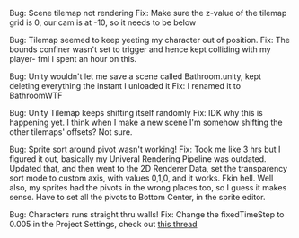 Bug: Scene tilemap not rendering
Fix: Make sure the z-value of the tilemap grid is 0, our cam is at -10, so it needs to be below

Bug: Tilemap seemed to keep yeeting my character out of position.
Fix: The bounds confiner wasn't set to trigger and hence kept colliding with my player- fml I spent an hour on this.

Bug: Unity wouldn't let me save a scene called Bathroom.unity, kept deleting everything the instant I unloaded it
Fix: I renamed it to BathroomWTF

Bug: Unity Tilemap keeps shifting itself randomly
Fix: IDK why this is happening yet. I think when I make a new scene I'm somehow shifting the other tilemaps' offsets? Not sure.

Bug: Sprite sort around pivot wasn't working! 
Fix: Took me like 3 hrs but I figured it out, basically my Univeral Rendering Pipeline was outdated. Updated that, and then went to the 2D Renderer Data, set the transparency sort mode to custom axis, with values 0,1,0, and it works. Fkin hell. Well also, my sprites had the pivots in the wrong places too, so I guess it makes sense. Have to set all the pivots to Bottom Center, in the sprite editor.

Bug: Characters runs straight thru walls!
Fix: Change the fixedTimeStep to 0.005 in the Project Settings, check out [this thread](https://forum.unity.com/threads/what-are-the-necessary-settings-to-prevent-objects-passing-through-each-other-at-high-speeds.384519/)


